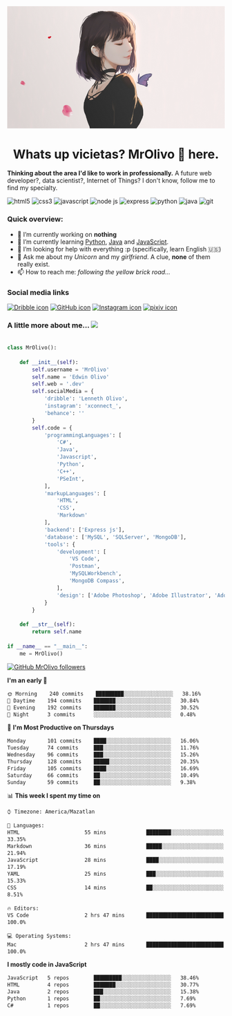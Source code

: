 ![Imagen](https://github.com/MrOlivo/MrOlivo/blob/master/wKRBQKa-min.png)

<h1 align="center">Whats up vicietas? MrOlivo 👋 here.</h1>

 **Thinking about the area I'd like to work in professionally.** A future web developer?, data scientist?, Internet of Things? I don't know, follow me to find my specialty.

<p>
<img src="https://devicons.github.io/devicon/devicon.git/icons/html5/html5-original.svg" alt="html5" width="40" height="40"/>
<img src="https://devicons.github.io/devicon/devicon.git/icons/css3/css3-original.svg" alt="css3" width="40" height="40"/>
<img src="https://devicons.github.io/devicon/devicon.git/icons/javascript/javascript-original.svg" alt="javascript" width="40" height="40"/>
<img src="https://devicons.github.io/devicon/devicon.git/icons/nodejs/nodejs-original.svg" alt="node js" width="40" height="40"/>
<img src="https://devicons.github.io/devicon/devicon.git/icons/express/express-original.svg" alt="express" width="40" height="40"/>
<img src="https://devicons.github.io/devicon/devicon.git/icons/python/python-original.svg" alt="python" width="40" height="40"/>
<img src="https://devicons.github.io/devicon/devicon.git/icons/java/java-original.svg" alt="java" width="40" height="40"/>
<img src="https://devicons.github.io/devicon/devicon.git/icons/git/git-original.svg" alt="git" width="40" height="40"/>
</p>

### Quick overview:

- 🔭 I’m currently working on **nothing**
- 🌱 I’m currently learning [Python](https://es.wikipedia.org/wiki/Python), [Java](https://es.wikipedia.org/wiki/Java_(lenguaje_de_programación)) and [JavaScript](https://es.wikipedia.org/wiki/JavaScript).
- 🤔 I’m looking for help with everything :p (specifically, learn English 🇺🇸)
- 💬 Ask me about my *Unicorn* and my *girlfriend*. A clue, **none** of them really exist.
- 📫 How to reach me: *following the yellow brick road...*

### Social media links

[<img src="https://cdn.jsdelivr.net/npm/simple-icons@v3/icons/dribbble.svg" alt="Dribble icon" width="24px"/>][dribble]
[<img src="https://cdn.jsdelivr.net/npm/simple-icons@v3/icons/github.svg" alt="GitHub icon" width="24px"/>][github]
[<img src="https://cdn.jsdelivr.net/npm/simple-icons@v3/icons/instagram.svg" alt="Instagram icon" width="24px"/>][instagram]
[<img src="https://cdn.jsdelivr.net/npm/simple-icons@v3/icons/pixiv.svg" alt="pixiv icon" width="24px"/>][pixiv]

[dribble]: https://dribbble.com/####
[github]: https://github.com/###
[instagram]: https://instagram.com/####
[pixiv]: https://pixiv.net/en/users/####

### A little more about me... <img src="https://media.giphy.com/media/VgCDAzcKvsR6OM0uWg/giphy.gif" width="50">

```python

class MrOlivo():
    
    def __init__(self):
        self.username = 'MrOlivo'
        self.name = 'Edwin Olivo'
        self.web = '.dev'
        self.socialMedia = {
            'dribble': 'Lenneth Olivo',
            'instagram': 'xconnect_',
            'behance': ''
        }
        self.code = {
            'programmingLanguages': [
                'C#',
                'Java',
                'Javascript',
                'Python',
                'C++',
                'PSeInt',
            ],
            'markupLanguages': [
                'HTML',
                'CSS',
                'Markdown'
            ],
            'backend': ['Express js'],
            'database': ['MySQL', 'SQLServer', 'MongoDB'],
            'tools': {
                'development': [
                    'VS Code',
                    'Postman',
                    'MySQLWorkbench',
                    'MongoDB Compass',
                ],
                'design': ['Adobe Photoshop', 'Adobe Illustrator', 'Adobe XD']
            }
        }
        
    def __str__(self):
        return self.name
        
if __name__ == "__main__":
    me = MrOlivo()

```
[![GitHub MrOlivo followers](https://img.shields.io/github/followers/MrOlivo?label=followers&style=for-the-badge&logo=github)](https://github.com/MrOlivo)

<!--START_SECTION:waka-->
**I'm an early 🐤** 

```text
🌞 Morning    240 commits    █████████░░░░░░░░░░░░░░░░   38.16% 
🌆 Daytime    194 commits    ███████░░░░░░░░░░░░░░░░░░   30.84% 
🌃 Evening    192 commits    ███████░░░░░░░░░░░░░░░░░░   30.52% 
🌙 Night      3 commits      ░░░░░░░░░░░░░░░░░░░░░░░░░   0.48%

```
📅 **I'm Most Productive on Thursdays** 

```text
Monday       101 commits    ████░░░░░░░░░░░░░░░░░░░░░   16.06% 
Tuesday      74 commits     ███░░░░░░░░░░░░░░░░░░░░░░   11.76% 
Wednesday    96 commits     ███░░░░░░░░░░░░░░░░░░░░░░   15.26% 
Thursday     128 commits    █████░░░░░░░░░░░░░░░░░░░░   20.35% 
Friday       105 commits    ████░░░░░░░░░░░░░░░░░░░░░   16.69% 
Saturday     66 commits     ██░░░░░░░░░░░░░░░░░░░░░░░   10.49% 
Sunday       59 commits     ██░░░░░░░░░░░░░░░░░░░░░░░   9.38%

```


📊 **This week I spent my time on** 

```text
⌚︎ Timezone: America/Mazatlan

💬 Languages: 
HTML                     55 mins             ████████░░░░░░░░░░░░░░░░░   33.35% 
Markdown                 36 mins             █████░░░░░░░░░░░░░░░░░░░░   21.94% 
JavaScript               28 mins             ████░░░░░░░░░░░░░░░░░░░░░   17.19% 
YAML                     25 mins             ███░░░░░░░░░░░░░░░░░░░░░░   15.33% 
CSS                      14 mins             ██░░░░░░░░░░░░░░░░░░░░░░░   8.51%

🔥 Editors: 
VS Code                  2 hrs 47 mins       █████████████████████████   100.0%

💻 Operating Systems: 
Mac                      2 hrs 47 mins       █████████████████████████   100.0%

```

**I mostly code in JavaScript** 

```text
JavaScript   5 repos        █████████░░░░░░░░░░░░░░░░   38.46% 
HTML         4 repos        ███████░░░░░░░░░░░░░░░░░░   30.77% 
Java         2 repos        ███░░░░░░░░░░░░░░░░░░░░░░   15.38% 
Python       1 repos        ██░░░░░░░░░░░░░░░░░░░░░░░   7.69% 
C#           1 repos        ██░░░░░░░░░░░░░░░░░░░░░░░   7.69%

```



<!--END_SECTION:waka-->
